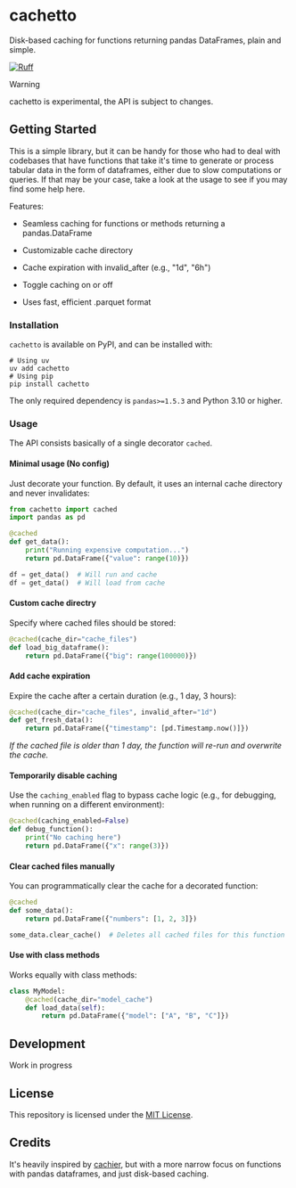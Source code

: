 # cachetto
Disk-based caching for functions returning pandas DataFrames, plain and simple.

<!-- [![PyPI - Python Version](https://img.shields.io/pypi/pyversions/cachetto)](https://pypi.org/project/cachetto)
[![PyPI](https://img.shields.io/pypi/v/cachetto)](https://pypi.org/project/cachetto)
[![Tests](https://github.com/plaguss/cachetto/actions/workflows/ci.yml/badge.svg)](https://github.com/plaguss/cachetto/actions/workflows/ci.yml)
 -->
[![Ruff](https://img.shields.io/endpoint?url=https://raw.githubusercontent.com/astral-sh/ruff/main/assets/badge/v2.json)](https://github.com/astral-sh/ruff)


> [!WARNING]
>
> cachetto is experimental, the API is subject to changes.

## Getting Started

This is a simple library, but it can be handy for those who had to deal with codebases that have functions that take it's time to generate or process tabular data in the form of dataframes, either due to slow computations or queries. If that may be your case, take a look at the usage to see if you may find some help here.

Features:

- Seamless caching for functions or methods returning a pandas.DataFrame

- Customizable cache directory

- Cache expiration with invalid_after (e.g., "1d", "6h")

- Toggle caching on or off

- Uses fast, efficient .parquet format

### Installation

`cachetto` is available on PyPI, and can be installed with:

```shell
# Using uv
uv add cachetto
# Using pip
pip install cachetto
```

The only required dependency is `pandas>=1.5.3` and Python 3.10 or higher.

### Usage

The API consists basically of a single decorator `cached`.

#### Minimal usage (No config)

Just decorate your function. By default, it uses an internal cache directory and never invalidates:

```py
from cachetto import cached
import pandas as pd

@cached
def get_data():
    print("Running expensive computation...")
    return pd.DataFrame({"value": range(10)})

df = get_data()  # Will run and cache
df = get_data()  # Will load from cache
```

#### Custom cache directry

Specify where cached files should be stored:

```py
@cached(cache_dir="cache_files")
def load_big_dataframe():
    return pd.DataFrame({"big": range(100000)})
```

#### Add cache expiration

Expire the cache after a certain duration (e.g., 1 day, 3 hours):

```py
@cached(cache_dir="cache_files", invalid_after="1d")
def get_fresh_data():
    return pd.DataFrame({"timestamp": [pd.Timestamp.now()]})
```

*If the cached file is older than 1 day, the function will re-run and overwrite the cache.*

#### Temporarily disable caching

Use the `caching_enabled` flag to bypass cache logic (e.g., for debugging, when running on a different environment):

```py
@cached(caching_enabled=False)
def debug_function():
    print("No caching here")
    return pd.DataFrame({"x": range(3)})
```

#### Clear cached files manually

You can programmatically clear the cache for a decorated function:

```py
@cached
def some_data():
    return pd.DataFrame({"numbers": [1, 2, 3]})

some_data.clear_cache()  # Deletes all cached files for this function
```

#### Use with class methods

Works equally with class methods:

```py
class MyModel:
    @cached(cache_dir="model_cache")
    def load_data(self):
        return pd.DataFrame({"model": ["A", "B", "C"]})
```

## Development

Work in progress

## License

This repository is licensed under the [MIT License](https://github.com/plaguss/cachetto/blob/main/LICENSE).

## Credits

It's heavily inspired by [cachier](https://github.com/python-cachier/cachier), but with a more narrow focus on functions with pandas dataframes, and just disk-based caching.
